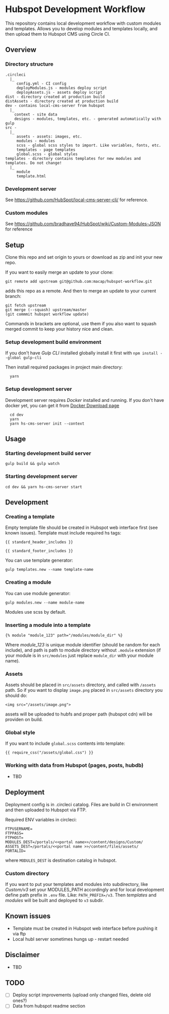 # Hubspot Development Workflow

This repository contains local development workflow with custom modules and templates. Allows you to develop modules and templates locally, and then upload them to Hubspot CMS using Circle CI.

## Overview

### Directory structure

```
.circleci
  |_
     config.yml - CI config
     deployModules.js - modules deploy script
     deployAssets.js - assets deploy script
dist - directory created at production build
distAssets - directory created at production build
dev - contains local-cms-server from hubspot
  |_
    context - site data
    designs - modules, templates, etc. - generated automatically with gulp
src -
  |_
     assets - assets: images, etc.
     modules - modules
     scss - global scss styles to import. Like variables, fonts, etc.
     templates - page templates
     global.scss - global styles
templates - directory contains templates for new modules and templates. Do not change!
  |_
     module
     template.html
```

### Development server

See https://github.com/HubSpot/local-cms-server-cli/ for reference.

### Custom modules

See https://github.com/bradhave94/HubSpot/wiki/Custom-Modules-JSON for reference

## Setup

Clone this repo and set origin to yours or download as zip and init your new repo.

If you want to easily merge an update to your clone:

```git remote add upstream git@github.com:macap/hubspot-workflow.git```

adds this repo as a remote. And then to merge an update to your current branch:

```
git fetch upstream
git merge (--squash) upstream/master
(git commmit hubspot workflow update)
```

Commands in brackets are optional, use them if you also want to squash merged commit to keep your history nice and clean.


### Setup development build environment

If you don't have *Gulp CLI* installed globally install it first with `npm install --global gulp-cli`

Then install required packages in project main directory:

```
  yarn
```

### Setup development server

Development server requires *Docker* installed and running. If you don't have docker yet, you can get it from [Docker Download page](https://www.docker.com/products/docker-desktop)

```
  cd dev
  yarn
  yarn hs-cms-server init --context
```

## Usage


### Starting development build server

```gulp build && gulp watch```

### Starting development server

`cd dev && yarn hs-cms-server start`


## Development

### Creating a template

Empty template file should be created in Hubspot web interface first (see known issues). Template must include required hs tags:

```{{ standard_header_includes }}```

```{{ standard_footer_includes }}```

You can use template generator:

```gulp templates.new --name template-name```

### Creating a module

You can use module generator:

```gulp modules.new --name module-name```

Modules use scss by default.

### Inserting a module into a template

```{% module "module_123" path="/modules/module_dir" %}```

Where *module_123* is unique module identifier (should be random for each include), and path is path to module directory without `.module` extension (if your module is in `src/modules` just replace `module_dir` with your module name).

### Assets

Assets should be placed in `src/assets` directory, and called with `/assets` path.
So if you want to display `image.png` placed in `src/assets` directory you should do:

```<img src="/assets/image.png">```

assets will be uploaded to hubfs and proper path (hubspot cdn) will be providen on build.

### Global style

If you want to include `global.scss` contents into template:

```{{ require_css("/assets/global.css") }}```

### Working with data from Hubspot (pages, posts, hubdb)

- TBD

## Deployment

Deployment config is in .circleci catalog. Files are build in CI environment and then uploaded to Hubspot via FTP.

Required ENV variables in circleci:

```
FTPUSERNAME=
FTPPASS=
FTPHOST=
MODULES_DEST=/portals/<<portal name>>/content/designs/Custom/
ASSETS_DEST=/portals/<<portal name >>/content/files/assets/
PORTALID=
```

where `MODULES_DEST` is destination catalog in hubspot.

### Custom directory

If you want to put your templates and modules into subdirectory, like *Custom/v3* set your MODULES_PATH accordingly and for local development define path prefix in `.env`  file. Like: `PATH_PREFIX=/v3`. Then *templates* and *modules* will be built and deployed to `v3` subdir.

## Known issues

- Template must be created in Hubspot web interface before pushing it via ftp
- Local hubl server sometimes hungs up - restart needed

## Disclaimer

- TBD

## TODO

- [ ] Deploy script improvements (upload only changed files, delete old ones?)
- [ ] Data from hubspot readme section